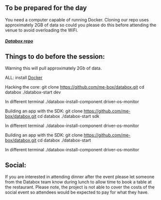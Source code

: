 ## To be prepared for the day

You need a computer capable of running Docker. Cloning our repo uses approximately 2GB of data so could you please do this before attending the venue to avoid overloading the WiFi.

##### [Databox repo](https://github.com/me-box/databox.git)


## Things to do before the session:
Warning this will pull approximately 2Gb of data.
 
ALL: install [Docker](https://www.docker.com/)
 
Hacking the core:
git clone https://github.com/me-box/databox.git
cd databox
./databox-start dev
 
In different terminal
./databox-install-component driver-os-monitor
 
Building an app with the SDK:
git clone https://github.com/me-box/databox.git
cd databox
./databox-start sdk
 
In different terminal
 ./databox-install-component driver-os-monitor
 
Building an app with the SDK:
git clone https://github.com/me-box/databox.git
cd databox
./databox-start
 
In different terminal
./databox-install-component driver-os-monitor
 


## Social:

If you are interested in attending dinner after the event please let someone from the Databox team know during lunch to allow time to book a table at the restaurant. Please note, the project is not able to cover the costs of the social event so attendees would be expected to pay for what they have.
